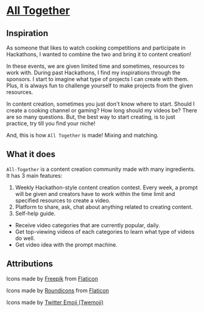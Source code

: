 # [All Together](www.all-together.tech)

## Inspiration
As someone that likes to watch cooking competitions and participate in Hackathons, I wanted to combine the two and bring it
to content creation!

In these events, we are given limited time and sometimes, resources to work with. During past Hackathons, I find my inspirations
through the sponsors. I start to imagine what type of projects I can create with them. Plus, it is always fun to challenge 
yourself to make projects from the given resources.  

In content creation, sometimes you just don't know where to start. Should I create a cooking channel or gaming? How long 
should my videos be? There are so many questions. But, the best way to start creating, is to just practice, try till you
find your niche!

And, this is how `All Together` is made! Mixing and matching.

## What it does

`All-Together` is a content creation community made with many ingredients. It has 3 main features: 

1. Weekly Hackathon-style content creation contest. Every week, a prompt will be given and creators have to work within the
time limit and specified resources to create a video. 
2. Platform to share, ask, chat about anything related to creating content.
3. Self-help guide. 

- Receive video categories that are currently popular, daily. 
- Get top-viewing videos of each categories to learn what type of videos do well.
- Get video idea with the prompt machine.



## Attributions
Icons made by [Freepik](https://www.freepik.com) from [Flaticon](https://www.flaticon.com)

Icons made by [Roundicons](https://www.flaticon.com/authors/roundicons) from [Flaticon](https://www.flaticon.com)

Icons made by [Twitter Emoji (Twemoji)](https://github.com/twitter/twemoji)

